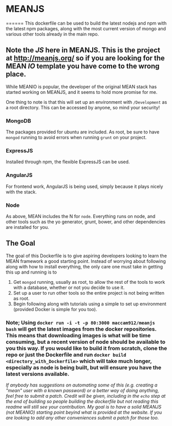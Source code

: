 # MEANJS
======
This dockerfile can be used to build the latest nodejs and npm with the latest npm packages, along with the most current version of mongo and various other tools already in the main repo.

## Note the _JS_ here in MEANJS. This is the project at http://meanjs.org/ so if you are looking for the MEAN _IO_ template you have come to the wrong place.

While MEANIO is popular, the developer of the original MEAN stack has started working on MEANJS, and it seems to hold more promise for me.

One thing to note is that this will set up an environment with `/Development` as a root directory. This can be accessed by anyone, so mind your security!

### MongoDB
The packages provided for ubuntu are included. As root, be sure to have `mongod` running to avoid errors when running `grunt` on your project.

### ExpressJS
Installed through npm, the flexible ExpressJS can be used.

### AngularJS
For frontend work, AngularJS is being used, simply because it plays nicely with the stack.

### Node
As above, MEAN includes the N for `node`. Everything runs on node, and other tools such as the yo generator, grunt, bower, and other dependencies are installed for you.

## The Goal
The goal of this Dockerfile is to give aspiring developers looking to learn the MEAN framework a good starting point. Instead of worrying about following along with how to install everything, the only care one must take in getting this up and running is to

1. Get `mongod` running, usually as root, to allow the rest of the tools to work with a database, whether or not you decide to use it.
2. Set up a user to run other tools so the entire project is not being written as root.
3. Begin following along with tutorials using a simple to set up environment (provided Docker is simple for you too).

### Note; Using `docker run -i -t -p 80:3000 maccam912/meanjs bash` will get the latest images from the docker repositories. This means that downloading images is what will be time consuming, but a recent version of node should be available to you this way. If you would like to build it from scratch, clone the repo or just the Dockerfile and run `docker build <directory_with_Dockerfile>` which will take much longer, especially as node is being built, but will ensure you have the latest versions available.

_If anybody has suggestions on automating some of this (e.g. creating a "mean" user with a known password) or a better way of doing anything, feel free to submit a patch. Credit will be given, including in the `echo` step at the end of building so people building the dockerfile but not reading this readme will still see your contribution. My goal is to have a solid MEANJS (not MEANIO) starting point beyind what is provided at the website. If you are looking to add any other conveniences submit a patch for those too._
